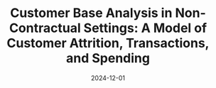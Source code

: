 ---
title: "Customer Base Analysis in Non-Contractual Settings: A Model of Customer Attrition, Transactions, and Spending"
collection: publications
excerpt: ''
date: 2024-12-01
venue: 'HAL'
paperurl: 'https://hal.science/hal-04692045v1'
is_preprint: true
---